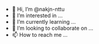 - 👋 Hi, I’m @nakjn-nttu
- 👀 I’m interested in ...
- 🌱 I’m currently learning ...
- 💞️ I’m looking to collaborate on ...
- 📫 How to reach me ...

<!---
nakjn-nttu/nakjn-nttu is a ✨ special ✨ repository because its `README.md` (this file) appears on your GitHub profile.
You can click the Preview link to take a look at your changes.
--->
